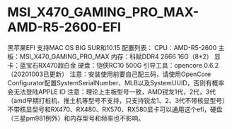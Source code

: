# MSI_X470_GAMING_PRO_MAX-AMD-R5-2600-EFI
黑苹果EFI
支持MAC OS BIG SUR和10.15
配置列表：
CPU：AMD-R5-2600
主板：MSI_X470_GAMING_PRO_MAX
内存：科赋DDR4 2666 16G（8*2）
显卡：蓝宝石RX470超白金
硬盘：铠侠RC10 500G
引导工具：opencore 0.6.2（20201003已更新）
注意：安装使用前要自己配三码，请使用OpenCore Configurator配置SystemSerialNumber、MLB以及SystemUUID，否则有概率会无法登陆APPLE ID
注意：理论上主板型号一致，AMD锐龙1代，2代，3代（amd早期打桩机、推土机等型号不支持，只支持锐龙1、2、3代不带核显型号）不带核显型号和RX470、RX480、RX570、RX580显卡可以通用这个efi，硬盘（三星pm981例外）和内存型号和频率也不影响。
